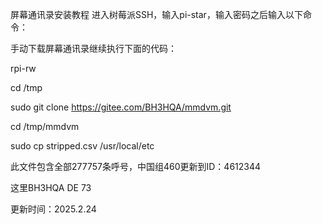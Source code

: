 屏幕通讯录安装教程 进入树莓派SSH，输入pi-star，输入密码之后输入以下命令：

手动下载屏幕通讯录继续执行下面的代码：

rpi-rw

cd /tmp

sudo git clone https://gitee.com/BH3HQA/mmdvm.git

cd /tmp/mmdvm

sudo cp stripped.csv /usr/local/etc

此文件包含全部277757条呼号，中国组460更新到ID：4612344

这里BH3HQA DE 73

更新时间：2025.2.24
